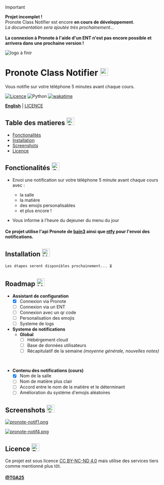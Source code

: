 > [!IMPORTANT]
>**Projet incomplet !** <br>
>Pronote Class Notifier est encore **en cours de développement**.
><br>*La documentation sera ajoutée très prochainement...* <br><br>
>**La connexion à Pronote à l'aide d'un ENT n'est pas encore possible et arrivera dans une prochaine version !**


![logo à finir](logo.png)


# Pronote Class Notifier <img src="https://raw.githubusercontent.com/Tarikul-Islam-Anik/Animated-Fluent-Emojis/master/Emojis/Objects/Books.png" alt="Books" width="25" height="25" />

Vous notifie sur votre téléphone 5 minutes avant chaque cours.

[![Licence](https://img.shields.io/github/license/Ileriayo/markdown-badges?style=for-the-badge)](./LICENSE)
![Python](https://img.shields.io/badge/python-3670A0?style=for-the-badge&logo=python&logoColor=ffdd54)
[![wakatime](https://wakatime.com/badge/github/TGA25dev/Pronote-Class-Notifier.svg?style=for-the-badge)](https://wakatime.com/badge/github/TGA25dev/Pronote-Class-Notifier)

[**English**](README_EN.md) | [LICENCE](LICENSE)

## Table des matieres <img src="https://raw.githubusercontent.com/Tarikul-Islam-Anik/Animated-Fluent-Emojis/master/Emojis/Objects/Clipboard.png" alt="Clipboard" width="25" height="25" />

- [Fonctionalités](https://github.com/TGA25dev/Pronote-Class-Notifier#fonctionalités--)
- [Installation](https://github.com/TGA25dev/Pronote-Class-Notifier#installation-)
- [Screenshots](https://github.com/TGA25dev/Pronote-Class-Notifier#screenshots-)
- [Licence](https://github.com/TGA25dev/Pronote-Class-Notifier#licence-)

## Fonctionalités  <img src="https://raw.githubusercontent.com/Tarikul-Islam-Anik/Animated-Fluent-Emojis/master/Emojis/Travel%20and%20places/Glowing%20Star.png" alt="Glowing Star" width="25" height="25" />



* Envoi une notification sur votre téléphone 5 minute avant chaque cours avec :
  - la salle
  - la matière
  - des emojis personalisables
  - et plus encore !


* Vous informe à l'heure du dejeuner du menu du jour

#### Ce projet utilise l'api Pronote de [bain3](https://github.com/bain3/pronotepy) ainsi que [ntfy](https://ntfy.sh/) pour l'envoi des notifications.


## Installation <img src="https://raw.githubusercontent.com/Tarikul-Islam-Anik/Animated-Fluent-Emojis/master/Emojis/Objects/Hammer%20and%20Wrench.png" alt="Hammer and Wrench" width="25" height="25" />

`Les étapes seront disponibles prochainement... ⏳`

## Roadmap <img src="https://raw.githubusercontent.com/Tarikul-Islam-Anik/Animated-Fluent-Emojis/master/Emojis/Objects/Light%20Bulb.png" alt="Light Bulb" width="25" height="25" />

- **Assistant de configuration**
  - [x] Connexion via Pronote
  - [ ] Connexion via un ENT
  - [ ] Connexion avec un qr code
  - [ ] Personalisation des emojis
  - [ ] Systeme de logs
 
- **Systeme de notifications** 
  - **Global**
    - [ ] Hébérgement cloud
    - [ ] Base de données utilisateurs
    - [ ] Récapitulatif de la semaine *(moyenne générale, nouvelles notes)*
<br>

  - **Contenu des notifications (cours)**
    - [x] Nom de la salle
    - [ ] Nom de matière plus clair
    - [ ] Accord entre le nom de la matière et le déterminant
    - [ ] Amélioration du système d'emojis aléatoires
    
## Screenshots <img src="https://raw.githubusercontent.com/Tarikul-Islam-Anik/Animated-Fluent-Emojis/master/Emojis/Objects/Camera%20with%20Flash.png" alt="Camera with Flash" width="25" height="25" />

[![pronote-notif1.png](https://i.postimg.cc/ryPRpXkS/pronote-notif1.png)](https://postimg.cc/Cdbxv2d1)

[![pronote-notif4.png](https://i.postimg.cc/4ymK1wz7/pronote-notif4.png)](https://postimg.cc/D43yvrpn)


## Licence <img src="https://raw.githubusercontent.com/Tarikul-Islam-Anik/Animated-Fluent-Emojis/master/Emojis/Objects/Page%20with%20Curl.png" alt="Page with Curl" width="25" height="25" />

Ce projet est sous licence [CC BY-NC-ND 4.0](./LICENSE) mais utilise des services tiers comme mentionné plus tôt.

#### [@TGA25](https://www.github.com/tga25-dev) 



